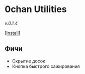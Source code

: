 # 0chan Utilities
*v.0.1.4* 

[<a href="https://github.com/Juribiyan/0chan-utilities/raw/master/es5/0chan-utilities.user.js?v=0.1.3">Install</a>]

## Фичи
* Скрытие досок
* Кнопка быстрого сажирования
